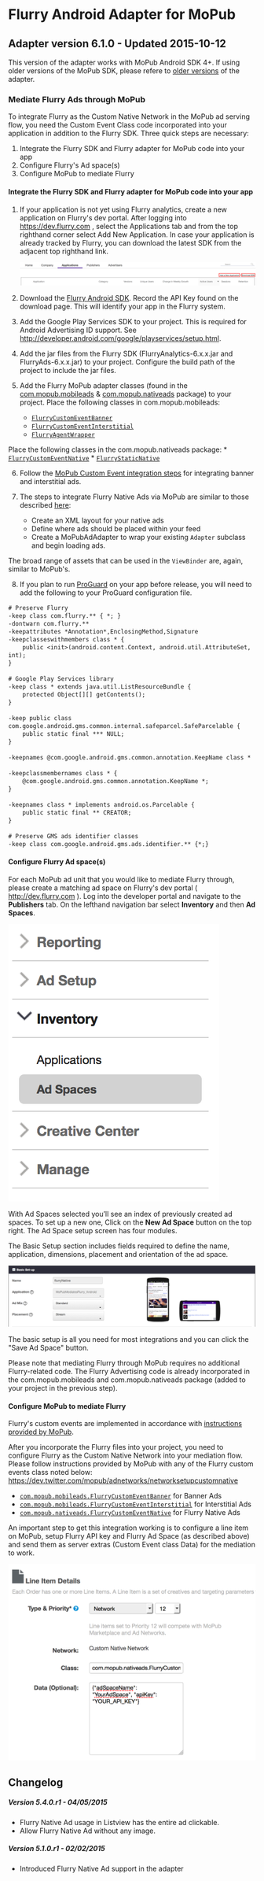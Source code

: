 Flurry Android Adapter for MoPub
=================================

Adapter version 6.1.0 - Updated 2015-10-12
------------------------------------------

This version of the adapter works with MoPub Android SDK 4+. If using older versions of the MoPub SDK, please refere to
[older versions](https://github.com/flurry/FlurryAdapterForMoPubAndroid/tree/d91bdb6d082f2d74d23f18020dc490b25d058119) of the adapter.

###  Mediate Flurry Ads through MoPub

To integrate Flurry as the Custom Native Network in the MoPub ad serving flow, you need the
Custom Event Class code incorporated into your application in addition to the Flurry SDK.
Three quick steps are necessary:

1. Integrate the Flurry SDK and Flurry adapter for MoPub code into your app
2. Configure Flurry's Ad space(s)
3. Configure MoPub to mediate Flurry

#### Integrate the Flurry SDK and Flurry adapter for MoPub code into your app

1. If your application is not yet using Flurry analytics, create a new application on Flurry's
dev portal. After logging into https://dev.flurry.com , select the Applications tab and from the
top righthand corner select Add New Application. In case your application is already tracked
by Flurry, you can download the latest SDK from the adjacent top righthand
link.

    ![Screenshot showing download links on Flurry dev portal](imgs/add_project_link.png)

2. Download the [Flurry Android SDK](https://dev.flurry.com/uploadVersionSelectProject.do).
Record the API Key found on the download page. This will identify your app in the Flurry system.

3. Add the Google Play Services SDK to your project. This is required for Android Advertising ID
support. See http://developer.android.com/google/playservices/setup.html.

4. Add the jar files from the Flurry SDK (FlurryAnalytics-6.x.x.jar and
FlurryAds-6.x.x.jar) to your project. Configure the build path of the project to include
the jar files.

5. Add the Flurry MoPub adapter classes (found in the [com.mopub.mobileads](src/com/mopub/mobileads)
& [com.mopub.nativeads](src/com/mopub/nativeads) package) to your project. Place the following
classes in com.mopub.mobileads:
    * [`FlurryCustomEventBanner`](src/com/mopub/mobileads/FlurryCustomEventBanner.java)
    * [`FlurryCustomEventInterstitial`](src/com/mopub/mobileads/FlurryCustomEventInterstitial.java)
    * [`FlurryAgentWrapper`](src/com/mopub/mobileads/FlurryAgentWrapper.java)

 Place the following classes in the com.mopub.nativeads package:
    * [`FlurryCustomEventNative`](src/com/mopub/nativeads/FlurryCustomEventNative.java)
    * [`FlurryStaticNative`](src/com/mopub/nativeads/FlurryStaticNative.java)

6. Follow the [MoPub Custom Event integration steps](https://github.com/mopub/mopub-android-sdk/wiki/Integrating-Third-Party-Ad-Networks)
for integrating banner and interstitial ads.

7. The steps to integrate Flurry Native Ads via MoPub are similar to those described [here](https://github.com/mopub/mopub-android-sdk/wiki/Native-Ads-Integration):
    * Create an XML layout for your native ads
    * Define where ads should be placed within your feed
    * Create a MoPubAdAdapter to wrap your existing `Adapter` subclass and begin loading ads.

 The broad range of assets that can be used in the `ViewBinder` are, again, similar to MoPub's.

8. If you plan to run [ProGuard](http://developer.android.com/tools/help/proguard.html) on your app
before release, you will need to add the following to your ProGuard configuration file.

 ```
 # Preserve Flurry
 -keep class com.flurry.** { *; }
 -dontwarn com.flurry.**
 -keepattributes *Annotation*,EnclosingMethod,Signature
 -keepclasseswithmembers class * {
     public <init>(android.content.Context, android.util.AttributeSet, int);
 }

 # Google Play Services library
 -keep class * extends java.util.ListResourceBundle {
     protected Object[][] getContents();
 }

 -keep public class com.google.android.gms.common.internal.safeparcel.SafeParcelable {
     public static final *** NULL;
 }

 -keepnames @com.google.android.gms.common.annotation.KeepName class *

 -keepclassmembernames class * {
     @com.google.android.gms.common.annotation.KeepName *;
 }

 -keepnames class * implements android.os.Parcelable {
     public static final ** CREATOR;
 }

 # Preserve GMS ads identifier classes
 -keep class com.google.android.gms.ads.identifier.** {*;}
 ```

#### Configure Flurry Ad space(s)

For each MoPub ad unit that you would like to mediate Flurry through, please create a matching ad
space on Flurry's dev portal ( http://dev.flurry.com ). Log into the developer portal and navigate
to the **Publishers** tab. On the lefthand navigation bar select **Inventory** and then
**Ad Spaces**.

![Screenshot showing ad space navigation on Flurry dev portal](imgs/ad_space_navigation.png)

With Ad Spaces selected you’ll see an index of previously created ad spaces. To set up a new one,
Click on the **New Ad Space** button on the top right. The Ad Space setup screen has four modules.

The Basic Setup section includes fields required to define the name, application, dimensions,
placement and orientation of the ad space.

![Screenshot showing ad space navigation on Flurry dev portal](imgs/native_ad_setup.png)

The basic setup is all you need for most integrations and you can click the "Save Ad Space" button.

Please note that mediating Flurry through MoPub requires no additional Flurry-related code.
The Flurry Advertising code is already incorporated in the com.mopub.mobileads and
com.mopub.nativeads package (added to your project in the previous step).

#### Configure MoPub to mediate Flurry

Flurry's custom events are implemented in accordance with [instructions provided by MoPub]( https://github.com/mopub/mopub-android-sdk/wiki/Custom-Events).

After you incorporate the Flurry files into your project, you need to
configure Flurry as the Custom Native Network into your mediation flow. Please follow
instructions provided by MoPub with any of the Flurry custom events class noted below:
https://dev.twitter.com/mopub/adnetworks/networksetupcustomnative

* [`com.mopub.mobileads.FlurryCustomEventBanner`](src/com/mopub/mobileads/FlurryCustomEventBanner.java)
 for Banner Ads
* [`com.mopub.mobileads.FlurryCustomEventInterstitial`](src/com/mopub/mobileads/FlurryCustomEventInterstitial.java)
  for Interstitial Ads
* [`com.mopub.nativeads.FlurryCustomEventNative`](src/com/mopub/nativeads/FlurryCustomEventNative.java)
 for Flurry Native Ads

An important step to get this integration working is to configure a line item on MoPub, setup
Flurry API key and Flurry Ad Space (as described above) and send them as server extras
(Custom Event class Data) for the mediation to work.

![Screenshot showing ad unit/line item config on MoPub's dashboard](imgs/mopub_line_item_config.png)

Changelog
---------

##### Version 5.4.0.r1 - 04/05/2015
* Flurry Native Ad usage in Listview has the entire ad clickable.
* Allow Flurry Native Ad without any image.

##### Version 5.1.0.r1 - 02/02/2015
* Introduced Flurry Native Ad support in the adapter
